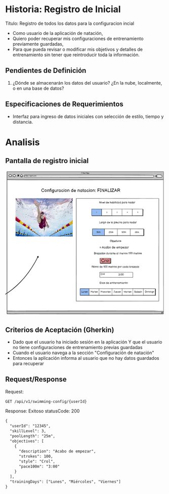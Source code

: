 # Historia: Registro de Inicial
Título: Registro de todos los datos para la configuracion incial 

- Como usuario de la aplicación de natación,
- Quiero poder recuperar mis configuraciones de entrenamiento previamente guardadas,
- Para que pueda revisar o modificar mis objetivos y detalles de entrenamiento sin tener que reintroducir toda la información.

## Pendientes de Definición
1. ¿Dónde se almacenarán los datos del usuario? ¿En la nube, localmente, o en una base de datos?

## Especificaciones de Requerimientos
- Interfaz para ingreso de datos iniciales con selección de estilo, tiempo y distancia.


# Analisis

## Pantalla de registro inicial
![Alt text](image.png)

## Criterios de Aceptación (Gherkin)
- Dado que el usuario ha iniciado sesión en la aplicación
    Y que el usuario no tiene configuraciones de entrenamiento previas guardadas
- Cuando el usuario navega a la sección "Configuración de natación"
- Entonces la aplicación informa al usuario que no hay datos guardados para recuperar

## Request/Response
Request:
```
GET /api/v1/swimming-config/{userId}
```


Response: Exitoso statusCode: 200
```
{
  "userId": "12345",
  "skillLevel": 3,
  "poolLength": "25m",
  "objectives": [
    {
      "description": "Acabo de empezar",
      "strokes": 100,
      "style": "Crol",
      "pace100m": "3:00"
    }
  ],
  "trainingDays": ["Lunes", "Miércoles", "Viernes"]
}


```